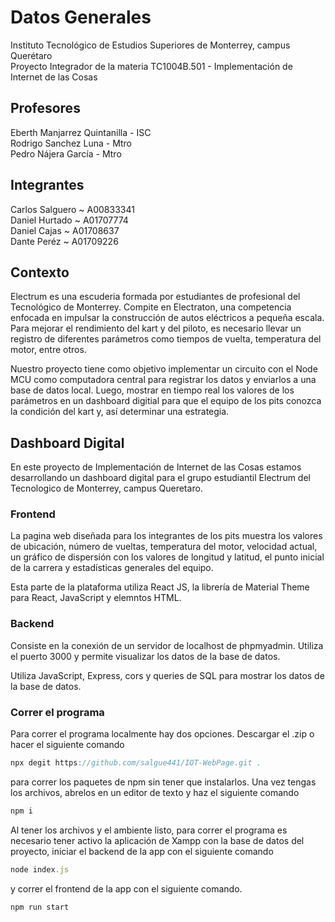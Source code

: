 # Datos Generales

Instituto Tecnológico de Estudios Superiores de Monterrey, campus Querétaro \
Proyecto Integrador de la materia TC1004B.501 - Implementación de Internet de las Cosas

## Profesores

Eberth Manjarrez Quintanilla - ISC \
Rodrigo Sanchez Luna - Mtro \
Pedro Nájera García - Mtro

## Integrantes

Carlos Salguero ~ A00833341 \
Daniel Hurtado ~ A01707774 \
Daniel Cajas ~ A01708637 \
Dante Peréz ~ A01709226

## Contexto

Electrum es una escuderia formada por estudiantes de profesional del Tecnológico de Monterrey. Compite en Electraton, una competencia enfocada en impulsar la construcción de autos eléctricos a pequeña escala. Para mejorar el rendimiento del kart y del piloto, es necesario llevar un registro de diferentes parámetros como tiempos de vuelta, temperatura del motor, entre otros.

Nuestro proyecto tiene como objetivo implementar un circuito con el Node MCU como computadora central para registrar los datos y enviarlos a una base de datos local. Luego, mostrar en tiempo real los valores de los parámetros en un dashboard digitial para que el equipo de los pits conozca la condición del kart y, así determinar una estrategia.

## Dashboard Digital

En este proyecto de Implementación de Internet de las Cosas estamos desarrollando
un dashboard digital para el grupo estudiantil Electrum del Tecnologico de Monterrey,
campus Queretaro.

### Frontend

La pagina web diseñada para los integrantes de los pits muestra los valores de
ubicación, número de vueltas, temperatura del motor, velocidad actual, un gráfico de
dispersión con los valores de longitud y latitud, el punto inicial de la carrera y
estadísticas generales del equipo.

Esta parte de la plataforma utiliza React JS, la librería de Material Theme para React,
JavaScript y elemntos HTML.

### Backend

Consiste en la conexión de un servidor de localhost de phpmyadmin. Utiliza el puerto
3000 y permite visualizar los datos de la base de datos.

Utiliza JavaScript, Express, cors y queries de SQL para mostrar los datos de la base
de datos.

### Correr el programa

Para correr el programa localmente hay dos opciones. Descargar el .zip o hacer el siguiente comando

```js
npx degit https://github.com/salgue441/IOT-WebPage.git .
```

para correr los paquetes de npm sin tener que instalarlos. Una vez tengas los archivos, abrelos en un editor de texto 
y haz el siguiente comando

```js
npm i 
```

Al tener los archivos y el ambiente listo, para correr el programa es necesario tener activo la aplicación de Xampp con
la base de datos del proyecto, iniciar el backend de la app con el siguiente comando

```js
node index.js
```

y correr el frontend de la app con el siguiente comando.

```js
npm run start
```
